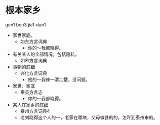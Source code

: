 # 根本家乡
gen1 ben3 jia1 xian1
+ 家世家底。
  * 如东方言词典
    - 你的～我都晓得。
+ 有关某人的全部情况，包括隐私。
  * 如皋方言词典
+ 事物的底细
  * 兴化方言词典
    - 他的～我俫一清二楚，没问题。
+ 家世、家底
  * 泰县方言志
    - 你的～我都晓得。
+ 某人在家乡的底细
  * 泰州方言词典4
  - 老刘晓得这个人的～，老家在哪块，父母做甚的的，怎吖到泰州来的。
